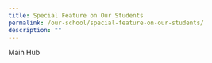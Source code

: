```yaml
---
title: Special Feature on Our Students
permalink: /our-school/special-feature-on-our-students/
description: ""
---
```

Main Hub